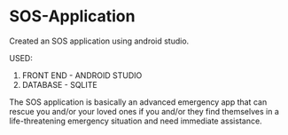 # SOS-Application

Created an SOS application using android studio.

USED:
  1. FRONT END - ANDROID STUDIO
  2. DATABASE - SQLITE

The SOS application is basically an advanced emergency app that can rescue you and/or your loved ones if you and/or they find themselves in a life-threatening emergency situation and need immediate assistance.
